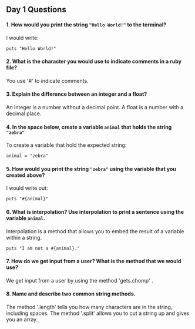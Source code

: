 ## Day 1 Questions

#### 1. How would you print the string `"Hello World!"` to the terminal?

I would write:
```
puts "Hello World!"
```

#### 2. What is the character you would use to indicate comments in a ruby file?

 You use '#' to indicate comments.

#### 3. Explain the difference between an integer and a float?

An integer is a number without a decimal point. A float is a number with a decimal place.

#### 4. In the space below, create a variable `animal` that holds the string `"zebra"`

To create a variable that hold the expected string:
```
animal = "zebra"
```

#### 5. How would you print the string `"zebra"` using the variable that you created above?

I would write out:
```
puts "#{animal}"
```

#### 6. What is interpolation? Use interpolation to print a sentence using the variable `animal`.

Interpolation is a method that allows you to embed the result of a variable within a string.
```
puts "I am not a #{animal}."
```

#### 7. How do we get input from a user? What is the method that we would use?

We get input from a user by using the method 'gets.chomp' .

#### 8. Name and describe two common string methods.

The method '.length' tells you how many characters are in the string, including spaces.
The method '.split' allows you to cut a string up and gives you an array.
